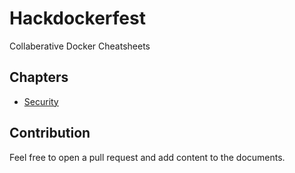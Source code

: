 # Hackdockerfest
Collaberative Docker Cheatsheets

## Chapters

- [Security](Security.md)

## Contribution

Feel free to open a pull request and add content to the documents.

